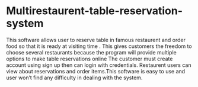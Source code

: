# Multirestaurent-table-reservation-system
This software allows user to reserve table in famous restaurent and order food so that it is ready at visiting time .
This gives customers the freedom to choose several restaurants because the program will provide multiple options to make table reservations online
The customer must create account using sign up then can login with credentials.
Restaurent users can view about reservations and order items.This software is easy to use and user won’t find any difficulty in dealing with the system.
